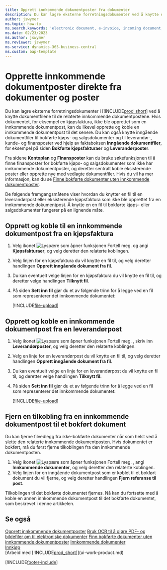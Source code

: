 ```yaml
---
title: Opprett innkommende dokumentposter fra dokumenter
description: Du kan lagre eksterne forretningsdokumenter ved å knytte dokumentfilene til de relaterte innkommende dokumentpostene.
author: jswymer
ms.topic: how-to
ms.search.keywords: 'electronic document, e-invoice, incoming document, OCR, ecommerce, document exchange, import invoice'
ms.date: 02/23/2023
ms.author: jswymer
ms.reviewer: jswymer
ms-service: dynamics-365-business-central
ms.custom: bap-template
---
```

# Opprette innkommende dokumentposter direkte fra dokumenter og poster

Du kan lagre eksterne forretningsdokumenter i [!INCLUDE[prod_short](includes/prod_short.md)] ved å knytte dokumentfilene til de relaterte innkommende dokumentpostene. Hvis dokumentet, for eksempel en kjøpsfaktura, ikke ble opprettet som en innkommende dokumentpost, kan du likevel opprette og koble en innkommende dokumentpost til det senere. Du kan også knytte inngående dokumentfiler til bokførte kjøps- og salgsdokumenter og til leverandør-, kunde- og finansposter ved hjelp av faktaboksen **Inngående dokumentfiler**, for eksempel på siden **Bokførte kjøpsfakturaer** og **Leverandørposter**.

Fra sidene **Kontoplan** og **Finansposter** kan du bruke søkefunksjonen til å finne finansposter for bokførte kjøps- og salgsdokumenter som ikke har innkommende dokumentposter, og deretter sentralt koble eksisterende poster eller opprette nye med vedlagte dokumentfiler. Hvis du vil ha mer informasjon, kan du se [Finne bokførte dokumenter uten innkommende dokumentposter](across-how-find-posted-documents-without-income-document-records.md).

De følgende fremgangsmåtene viser hvordan du knytter en fil til en leverandørpost eller eksisterende kjøpsfaktura som ikke ble opprettet fra en innkommende dokumentpost. Å knytte en en fil til bokførte kjøps- eller salgsdokumenter fungerer på en lignende måte.

## Opprett og koble til en innkommende dokumentpost fra en kjøpsfaktura

1. Velg ikonet ![Lyspære som åpner funksjonen Fortell meg.](media/ui-search/search_small.png "Fortell hva du vil gjøre") og angi **Kjøpsfakturaer**, og velg deretter den relaterte koblingen.
2. Velg linjen for en kjøpsfaktura du vil knytte en fil til, og velg deretter handlingen **Opprett inngående dokument fra fil**.
3. Du kan eventuelt velge linjen for en kjøpsfaktura du vil knytte en fil til, og deretter velge handlingen **Tilknytt fil**.
4. På siden **Sett inn fil** gjør du et av følgende trinn for å legge ved en fil som representerer det innkommende dokumentet:

   [!INCLUDE[file-upload](includes/file-upload.md)]


## Opprett og koble en innkommende dokumentpost fra en leverandørpost

1. Velg ikonet ![Lyspære som åpner funksjonen Fortell meg.](media/ui-search/search_small.png "Fortell hva du vil gjøre") , skriv inn **Leverandørposter**, og velg deretter den relaterte koblingen.
2. Velg en linje for en leverandørpost du vil knytte en fil til, og velg deretter handlingen **Opprett inngående dokument fra fil**.
3. Du kan eventuelt velge en linje for en leverandørpost du vil knytte en fil til, og deretter velge handlingen **Tilknytt fil**.
4. På siden **Sett inn fil** gjør du et av følgende trinn for å legge ved en fil som representerer det innkommende dokumentet:

   [!INCLUDE[file-upload](includes/file-upload.md)]


## Fjern en tilkobling fra en innkommende dokumentpost til et bokført dokument

Du kan fjerne filvedlegg fra ikke-bokførte dokumenter når som helst ved å slette den relaterte innkommende dokumentposten. Hvis dokumentet er bokført, må du først fjerne tilkoblingen fra den innkommende dokumentposten.

1. Velg ikonet ![Lyspære som åpner funksjonen Fortell meg.](media/ui-search/search_small.png "Fortell hva du vil gjøre") , angi **Innkommende dokumenter**, og velg deretter den relaterte koblingen.
2. Velg linjen for en inngående dokumentpost som er koblet til et bokført dokument du vil fjerne, og velg deretter handlingen **Fjern referanse til post**.

Tilkoblingen til det bokførte dokumentet fjernes. Nå kan du fortsette med å koble en annen innkommende dokumentpost til det bokførte dokumentet, som beskrevet i denne artikkelen.

## Se også

[Opprett innkommende dokumentposter](across-how-create-income-document-records.md)
[Bruk OCR til å gjøre PDF- og bildefiler om til elektroniske dokumenter](across-how-use-ocr-pdf-images-files.md)
[Finn bokførte dokumenter uten innkommende dokumentposter](across-how-find-posted-documents-without-income-document-records.md)
[Innkommende dokumenter](across-income-documents.md)  
[Innkjøp](purchasing-manage-purchasing.md)  
[Arbeid med [!INCLUDE[prod_short](includes/prod_short.md)]](ui-work-product.md)  


[!INCLUDE[footer-include](includes/footer-banner.md)]
